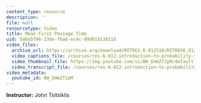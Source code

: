 ```yaml
---
content_type: resource
description: ''
file: null
resourcetype: Video
title: Mean First Passage Time
uid: 5d0a5f86-33de-fba6-ec4c-99d01913811d
video_files:
  archive_url: https://archive.org/download/MITRES.6-012S18/MITRES6_012S18_L26-08_300k.mp4
  video_captions_file: /courses/res-6-012-introduction-to-probability-spring-2018/746a4247ccfa5fccb14693dfc6ff98a8_BW_EHmZf2pM.vtt
  video_thumbnail_file: https://img.youtube.com/vi/BW_EHmZf2pM/default.jpg
  video_transcript_file: /courses/res-6-012-introduction-to-probability-spring-2018/7d3a2b3f1750bdad59825f0bddf93968_BW_EHmZf2pM.pdf
video_metadata:
  youtube_id: BW_EHmZf2pM
---
```


**Instructor:** John Tsitsiklis
